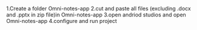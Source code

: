 1.Create a folder Omni-notes-app
2.cut and paste all files (excluding .docx and .pptx in zip file)in Omni-notes-app
3.open andriod studios and open Omni-notes-app
4.configure and run project
